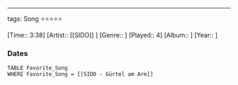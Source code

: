 ---
tags: Song ⭐⭐⭐⭐⭐ 

[Time:: 3:38]
[Artist:: [[SIDO]] ]
[Genre:: ]
[Played:: 4]
[Album:: ]
[Year:: ]
### Dates
````dataview
TABLE Favorite_Song
WHERE Favorite_Song = [[SIDO - Gürtel am Arm]]
````